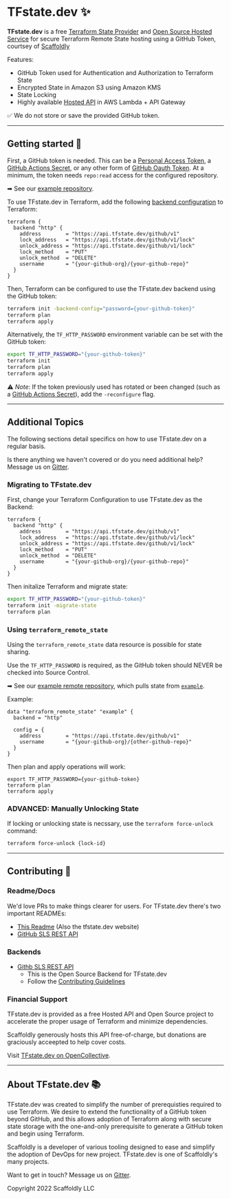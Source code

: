 # TFstate.dev ✨

**TFstate.dev** is a free [Terraform State Provider](https://www.terraform.io/language/settings/backends/http) and [Open Source Hosted Service](https://github.com/tfstate/github-sls-rest-api) for secure Terraform Remote State hosting using a GitHub Token, courtsey of [Scaffoldly](https://scaffold.ly)

Features:

- GitHub Token used for Authentication and Authorization to Terraform State
- Encrypted State in Amazon S3 using Amazon KMS
- State Locking
- Highly available [Hosted API](https://api.tfstate.dev/github/swagger.html) in AWS Lambda + API Gateway

✅ We do not store or save the provided GitHub token.

---

## Getting started 🚀

First, a GitHub token is needed. This can be a [Personal Access Token](https://docs.github.com/en/authentication/keeping-your-account-and-data-secure/creating-a-personal-access-token), a [GitHub Actions Secret](https://docs.github.com/en/actions/security-guides/automatic-token-authentication), or any other form of [GitHub Oauth Token](https://github.blog/2021-04-05-behind-githubs-new-authentication-token-formats/). At a minimum, the token needs `repo:read` access for the configured repository.

➡ See our [example repository](https://github.com/tfstate/example).

To use TFstate.dev in Terraform, add the following [backend configuration](https://www.terraform.io/language/settings/backends/http) to Terraform:

```hcl
terraform {
  backend "http" {
    address        = "https://api.tfstate.dev/github/v1"
    lock_address   = "https://api.tfstate.dev/github/v1/lock"
    unlock_address = "https://api.tfstate.dev/github/v1/lock"
    lock_method    = "PUT"
    unlock_method  = "DELETE"
    username       = "{your-github-org}/{your-github-repo}"
  }
}
```

Then, Terraform can be configured to use the TFstate.dev backend using the GitHub token:

```bash
terraform init -backend-config="password={your-github-token}"
terraform plan
terraform apply
```

Alternatively, the `TF_HTTP_PASSWORD` environment variable can be set with the GitHub token:

```bash
export TF_HTTP_PASSWORD="{your-github-token}"
terraform init
terraform plan
terraform apply
```

⚠️ _Note_: If the token previously used has rotated or been changed (such as a [GitHub Actions Secret](https://docs.github.com/en/actions/security-guides/automatic-token-authentication)), add the `-reconfigure` flag.

---

## Additional Topics

The following sections detail specifics on how to use TFstate.dev on a regular basis.

Is there anything we haven't covered or do you need additional help? Message us on [Gitter](https://gitter.im/tfstate/community).

### Migrating to TFstate.dev

First, change your Terraform Configuration to use TFstate.dev as the Backend:

```hcl
terraform {
  backend "http" {
    address        = "https://api.tfstate.dev/github/v1"
    lock_address   = "https://api.tfstate.dev/github/v1/lock"
    unlock_address = "https://api.tfstate.dev/github/v1/lock"
    lock_method    = "PUT"
    unlock_method  = "DELETE"
    username       = "{your-github-org}/{your-github-repo}"
  }
}
```

Then initalize Terraform and migrate state:

```bash
export TF_HTTP_PASSWORD="{your-github-token}"
terraform init -migrate-state
terraform plan
```

### Using `terraform_remote_state`

Using the `terraform_remote_state` data resource is possible for state sharing.

Use the `TF_HTTP_PASSWORD` is required, as the GitHub token should NEVER be checked into Source Control.

➡ See our [example remote repository](https://github.com/tfstate/example-remote), which pulls state from [`example`](https://github.com/tfstate/example-remote).

Example:

```hcl
data "terraform_remote_state" "example" {
  backend = "http"

  config = {
    address        = "https://api.tfstate.dev/github/v1"
    username       = "{your-github-org}/{other-github-repo}"
  }
}
```

Then plan and apply operations will work:

```bask
export TF_HTTP_PASSWORD={your-github-token}
terraform plan
terraform apply
```

### ADVANCED: Manually Unlocking State

If locking or unlocking state is necssary, use the `terraform force-unlock` command:

```bash
terraform force-unlock {lock-id}
```

---

## Contributing 💪

### Readme/Docs

We'd love PRs to make things clearer for users. For TFstate.dev there's two important READMEs:

- [This Readme](https://github.com/tfstate/.github/blob/main/profile/README.md) (Also the tfstate.dev website)
- [GitHub SLS REST API](https://github.com/tfstate/github-sls-rest-api/blob/main/README.md)

### Backends

- [Githb SLS REST API](https://github.com/tfstate/github-sls-rest-api)
  - This is the Open Source Backend for TFstate.dev
  - Follow the [Contributing Guidelines](https://github.com/tfstate/github-sls-rest-api/blob/main/CONTRIBUTING.md)

### Financial Support

TFstate.dev is provided as a free Hosted API and Open Source project to accelerate the proper usage of Terraform and minimize dependencies.

Scaffoldly generously hosts this API free-of-charge, but donations are graciously acceepted to help cover costs.

Visit [TFstate.dev on OpenCollective](https://opencollective.com/tfstate).

---

## About TFstate.dev 📚

TFstate.dev was created to simplify the number of prerequisties required to use Terraform. We desire to extend the functionality of a GitHub token beyond GitHub, and this allows adoption of Terraform along with secure state storage with the one-and-only prerequisite to generate a GitHub token and begin using Terraform.

Scaffoldly is a developer of various tooling designed to ease and simplify the adoption of DevOps for new project. TFstate.dev is one of Scaffoldly's many projects.

Want to get in touch? Message us on [Gitter](https://gitter.im/tfstate/community).

Copyright 2022 Scaffoldly LLC
